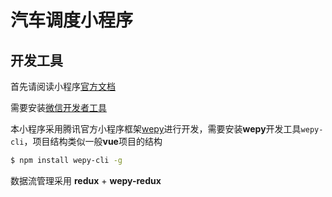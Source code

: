 # 汽车调度小程序

## 开发工具

首先请阅读小程序[官方文档](https://mp.weixin.qq.com/debug/wxadoc/introduction/index.html)

需要安装[微信开发者工具](https://mp.weixin.qq.com/debug/wxadoc/dev/devtools/download.html)

本小程序采用腾讯官方小程序框架[wepy](https://github.com/Tencent/wepy)进行开发，需要安装**wepy**开发工具`wepy-cli`，项目结构类似一般**vue**项目的结构

```bash
$ npm install wepy-cli -g
```

数据流管理采用 **redux** + **wepy-redux**
